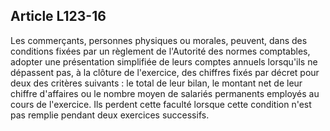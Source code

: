 Article L123-16
----
Les commerçants, personnes physiques ou morales, peuvent, dans des conditions
fixées par un règlement de l'Autorité des normes comptables, adopter une
présentation simplifiée de leurs comptes annuels lorsqu'ils ne dépassent pas, à
la clôture de l'exercice, des chiffres fixés par décret pour deux des critères
suivants : le total de leur bilan, le montant net de leur chiffre d'affaires ou
le nombre moyen de salariés permanents employés au cours de l'exercice. Ils
perdent cette faculté lorsque cette condition n'est pas remplie pendant deux
exercices successifs.
